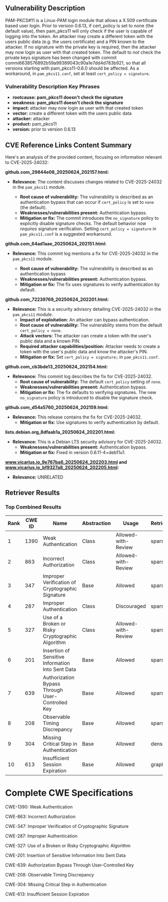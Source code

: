 ## Vulnerability Description
PAM-PKCS#11 is a Linux-PAM login module that allows a X.509 certificate based user login. Prior to version 0.6.13, if cert_policy is set to none (the default value), then pam_pkcs11 will only check if the user is capable of logging into the token. An attacker may create a different token with the users public data (e.g. the users certificate) and a PIN known to the attacker. If no signature with the private key is required, then the attacker may now login as user with that created token. The default to *not* check the private keys signature has been changed with commit commi6638576892b59a99389043c90a1e7dd4d783b921, so that all versions starting with pam_pkcs11-0.6.0 should be affected. As a workaround, in `pam_pkcs11.conf`, set at least `cert_policy = signature`.

### Vulnerability Description Key Phrases
- **rootcause:** **pam_pkcs11 doesn't check the signature**
- **weakness:** **pam_pkcs11 doesn't check the signature**
- **impact:** attacker may now login as user with that created token
- **vector:** create a different token with the users public data
- **attacker:** attacker
- **product:** pam_pkcs11
- **version:** prior to version 0.6.13

## CVE Reference Links Content Summary
Here's an analysis of the provided content, focusing on information relevant to CVE-2025-24032:

**github.com_29844e08_20250624_202157.html:**

*   **Relevance:** The content discusses changes related to CVE-2025-24032 in the `pam_pkcs11` module.

    *   **Root cause of vulnerability:** The vulnerability is described as an authentication bypass that can occur if `cert_policy` is set to `none` (the default).
    *   **Weaknesses/vulnerabilities present:**  Authentication bypass.
    *   **Mitigation or fix:** The commit introduces the `no_signature` policy to explicitly disable signature checks. The default behavior now *requires* signature verification. Setting `cert_policy = signature` in `pam_pkcs11.conf` is a suggested workaround.

**github.com_64ad1aae_20250624_202151.html:**

*   **Relevance:** This commit log mentions a fix for CVE-2025-24032 in the `pam_pkcs11` module.

    *   **Root cause of vulnerability:** The vulnerability is described as an authentication bypass
    *   **Weaknesses/vulnerabilities present:** Authentication bypass.
    *   **Mitigation or fix:** The fix uses signatures to verify authentication by default.

**github.com_72239769_20250624_202201.html:**

*   **Relevance:**  This is a security advisory detailing CVE-2025-24032 in the `pam_pkcs11` module.
    *   **Impact of exploitation:**  An attacker can bypass authentication.
    *   **Root cause of vulnerability:** The vulnerability stems from the default `cert_policy = none`.
    *   **Attack vectors:** The attacker can create a token with the user's public data and a known PIN.
    *   **Required attacker capabilities/position:**  Attacker needs to create a token with the user's public data and know the attacker's PIN.
    *   **Mitigation or fix:**  Set `cert_policy = signature;` in `pam_pkcs11.conf`.

**github.com_cb3bde13_20250624_202154.html:**

*   **Relevance:** This commit log describes the fix for CVE-2025-24032.
    *   **Root cause of vulnerability:**  The default `cert_policy` setting of `none`.
    *   **Weaknesses/vulnerabilities present:** Authentication bypass.
    *   **Mitigation or fix:** The fix defaults to verifying signatures. The new `no_signature` policy is introduced to disable the signature check.

**github.com_d54a5760_20250624_202159.html:**

*   **Relevance:** This release contains the fix for CVE-2025-24032.
    *   **Mitigation or fix:** Use signatures to verify authentication by default.

**lists.debian.org_8dfaab1a_20250624_202201.html:**

*   **Relevance:** This is a Debian LTS security advisory for CVE-2025-24032.
    *   **Weaknesses/vulnerabilities present:** Authentication bypass.
    *   **Mitigation or fix:** Fixed in version 0.6.11-4+deb11u1.

**www.vicarius.io_9e767ba6_20250624_202203.html and www.vicarius.io_bf9327a8_20250624_202205.html:**

*   **Relevance:** UNRELATED

## Retriever Results

### Top Combined Results

| Rank | CWE ID | Name | Abstraction | Usage  | Retrievers | Individual Scores |
|------|--------|------|-------------|-------|------------|-------------------|
| 1 | 1390 | Weak Authentication | Class | Allowed-with-Review | sparse | 0.790 |
| 2 | 863 | Incorrect Authorization | Class | Allowed-with-Review | sparse | 0.778 |
| 3 | 347 | Improper Verification of Cryptographic Signature | Base | Allowed | sparse | 0.777 |
| 4 | 287 | Improper Authentication | Class | Discouraged | sparse | 0.759 |
| 5 | 327 | Use of a Broken or Risky Cryptographic Algorithm | Class | Allowed-with-Review | sparse | 0.735 |
| 6 | 201 | Insertion of Sensitive Information Into Sent Data | Base | Allowed | sparse | 0.731 |
| 7 | 639 | Authorization Bypass Through User-Controlled Key | Base | Allowed | sparse | 0.712 |
| 8 | 208 | Observable Timing Discrepancy | Base | Allowed | sparse | 0.706 |
| 9 | 304 | Missing Critical Step in Authentication | Base | Allowed | dense | 0.433 |
| 10 | 613 | Insufficient Session Expiration | Base | Allowed | graph | 0.002 |



# Complete CWE Specifications

CWE-1390: Weak Authentication

CWE-863: Incorrect Authorization

CWE-347: Improper Verification of Cryptographic Signature

CWE-287: Improper Authentication

CWE-327: Use of a Broken or Risky Cryptographic Algorithm

CWE-201: Insertion of Sensitive Information Into Sent Data

CWE-639: Authorization Bypass Through User-Controlled Key

CWE-208: Observable Timing Discrepancy

CWE-304: Missing Critical Step in Authentication

CWE-613: Insufficient Session Expiration